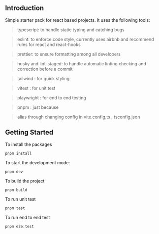 ## Introduction

Simple starter pack for react based projects. It uses the following tools:

> typescript: to handle static typing and catching bugs

> eslint: to enforce code style, currently uses airbnb and recommend rules for react and react-hooks

> prettier: to ensure formatting among all developers

> husky and lint-staged: to handle automatic linting checking and correction before a commit

> tailwind : for quick styling

> vitest : for unit test

> playwright : for end to end testing

> pnpm : just because

> alias through changing config in vite.config.ts , tsconfig.json

## Getting Started

To install the packages

```
pnpm install
```

To start the development mode:

```
pnpm dev
```

To build the project

```
pnpm build
```

To run unit test

```
pnpm test
```

To run end to end test

```
pnpm e2e:test
```
